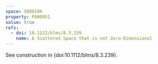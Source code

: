 ```yaml
---
space: S000180
property: P000051
value: true
refs:
  - doi: 10.1112/blms/8.3.239
    name: A Scattered Space that is not Zero-Dimensional
---
```


See construction in  {doi:10.1112/blms/8.3.239}.
